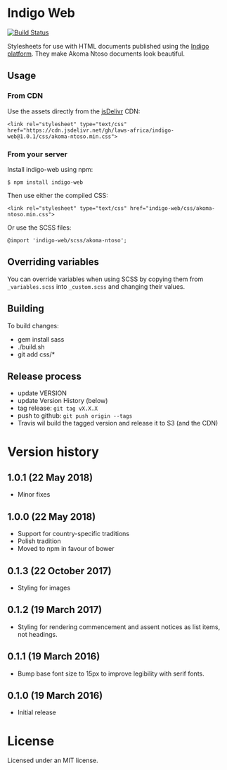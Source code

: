 # Indigo Web

[![Build Status](https://travis-ci.org/laws-africa/indigo-web.svg)](http://travis-ci.org/laws-africa/indigo-web)

Stylesheets for use with HTML documents published using the [Indigo platform](https://indigo.readthedocs.org).
They make Akoma Ntoso documents look beautiful.

## Usage

### From CDN

Use the assets directly from the [jsDelivr](https://www.jsdelivr.com) CDN:

    <link rel="stylesheet" type="text/css" href="https://cdn.jsdelivr.net/gh/laws-africa/indigo-web@1.0.1/css/akoma-ntoso.min.css">

### From your server

Install indigo-web using npm:

    $ npm install indigo-web

Then use either the compiled CSS:

    <link rel="stylesheet" type="text/css" href="indigo-web/css/akoma-ntoso.min.css">

Or use the SCSS files:

    @import 'indigo-web/scss/akoma-ntoso';

## Overriding variables

You can override variables when using SCSS by copying them from ``_variables.scss`` into ``_custom.scss`` and changing
their values.

## Building

To build changes:

* gem install sass
* ./build.sh
* git add css/*

## Release process

* update VERSION
* update Version History (below)
* tag release: `git tag vX.X.X`
* push to github: `git push origin --tags`
* Travis wil build the tagged version and release it to S3 (and the CDN)

# Version history

## 1.0.1 (22 May 2018)

* Minor fixes

## 1.0.0 (22 May 2018)

* Support for country-specific traditions
* Polish tradition
* Moved to npm in favour of bower

## 0.1.3 (22 October 2017)

* Styling for images

## 0.1.2 (19 March 2017)

* Styling for rendering commencement and assent notices as list items, not headings.

## 0.1.1 (19 March 2016)

* Bump base font size to 15px to improve legibility with serif fonts.

## 0.1.0 (19 March 2016)

* Initial release

# License

Licensed under an MIT license.
